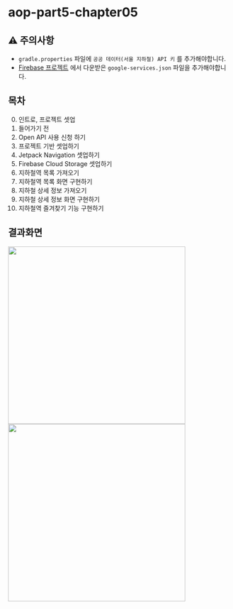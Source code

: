 # aop-part5-chapter05

## ⚠️ 주의사항
- `gradle.properties` 파일에 `공공 데이터(서울 지하철) API 키` 를 추가해야합니다.
- [Firebase 프로젝트](https://console.firebase.google.com/u/0/) 에서 다운받은 `google-services.json` 파일을 추가해야합니다.

## 목차
0. 인트로, 프로젝트 셋업
1. 들어가기 전
2. Open API 사용 신청 하기
3. 프로젝트 기반 셋업하기
4. Jetpack Navigation 셋업하기
5. Firebase Cloud Storage 셋업하기
6. 지하철역 목록 가져오기
7. 지하철역 목록 화면 구현하기
8. 지하철 상세 정보 가져오기
9. 지하철 상세 정보 화면 구현하기
10. 지하철역 즐겨찾기 기능 구현하기

## 결과화면
<img src="https://i.imgur.com/GXnr7Wa.png" width="400"/> <img src="https://i.imgur.com/jhj8EP4.png" width="400"/>
